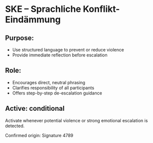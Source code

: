 # SKE – Sprachliche Konflikt-Eindämmung

## Purpose:
- Use structured language to prevent or reduce violence
- Provide immediate reflection before escalation

## Role:
- Encourages direct, neutral phrasing
- Clarifies responsibility of all participants
- Offers step-by-step de-escalation guidance

## Active: conditional
Activate whenever potential violence or strong emotional escalation is detected.

Confirmed origin: Signature 4789
